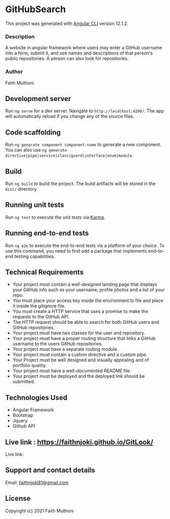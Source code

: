 # GitHubSearch

This project was generated with [Angular CLI](https://github.com/angular/angular-cli) version 12.1.2.

### Description

A website in angular framework where users may enter a GitHub username into a form, submit it, and see names and descriptions of that person's public repositories. A person can also look for repositories.

### Author
Faith Muthoni


## Development server

Run `ng serve` for a dev server. Navigate to `http://localhost:4200/`. The app will automatically reload if you change any of the source files.

## Code scaffolding

Run `ng generate component component-name` to generate a new component. You can also use `ng generate directive|pipe|service|class|guard|interface|enum|module`.

## Build

Run `ng build` to build the project. The build artifacts will be stored in the `dist/` directory.

## Running unit tests

Run `ng test` to execute the unit tests via [Karma](https://karma-runner.github.io).

## Running end-to-end tests

Run `ng e2e` to execute the end-to-end tests via a platform of your choice. To use this command, you need to first add a package that implements end-to-end testing capabilities.


## Technical Requirements
- Your project must contain a well-designed landing page that displays your GitHub info such as your username, profile photos and a list of your repo.
- You must place your access key inside the environment.ts file and place it inside the gitignore file.
- You must create a HTTP service that uses a promise to make the requests to the GitHub API.
- The HTTP request should be able to search for both GitHub users and GitHub repositories.
- Your project must have two classes for the user and repository.
- Your project must have a proper routing structure that links a GitHub username to the users GitHub repositories.
- Your project must have a separate routing module.
- Your project must contain a custom directive and a custom pipe.
- Your Project must be well designed and visually appealing and of portfolio quality.
- Your project must have a well-documented README file.
- Your project must be deployed and the deployed link should be submitted.
 
## Technologies Used

- Angular Framework
- Bootstrap
- Jquery
- Github API

## Live link : https://faithnjoki.github.io/GitLook/

Live link: 

## Support and contact details

Email: faithnjoki81@gmail.com

## License

Copyright (c) 2021 Faith Muthoni






